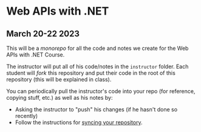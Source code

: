 # Web APIs with .NET

## March 20-22 2023

This will be a _monorepo_ for all the code and notes we create for the Web APIs with .NET Course.

The instructor will put all of his code/notes in the `instructor` folder. Each student will _fork_ this repository and put their code in the root of this repository (this will be explained in class).

You can periodically pull the instructor's code into your repo (for reference, copying stuff, etc.) as well as his notes by:

- Asking the instructor to "push" his changes (if he hasn't done so recently)
- Follow the instructions for [syncing your repository](./instructor/notes/00-syncing.md).
